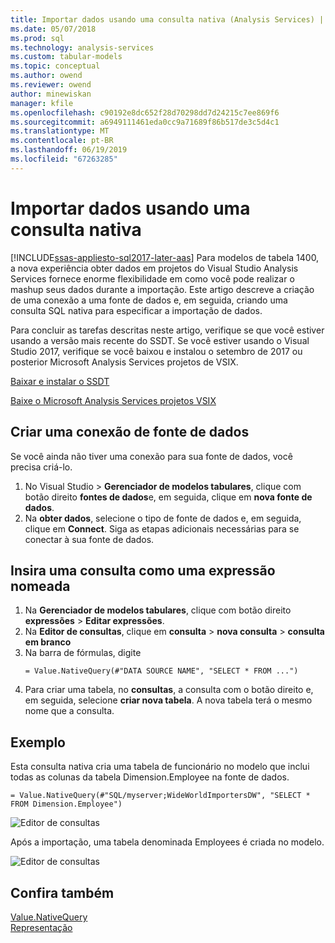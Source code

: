 ```yaml
---
title: Importar dados usando uma consulta nativa (Analysis Services) | Microsoft Docs
ms.date: 05/07/2018
ms.prod: sql
ms.technology: analysis-services
ms.custom: tabular-models
ms.topic: conceptual
ms.author: owend
ms.reviewer: owend
author: minewiskan
manager: kfile
ms.openlocfilehash: c90192e8dc652f28d70298dd7d24215c7ee869f6
ms.sourcegitcommit: a6949111461eda0cc9a71689f86b517de3c5d4c1
ms.translationtype: MT
ms.contentlocale: pt-BR
ms.lasthandoff: 06/19/2019
ms.locfileid: "67263285"
---
```

# <a name="import-data-by-using-a-native-query"></a>Importar dados usando uma consulta nativa
[!INCLUDE[ssas-appliesto-sql2017-later-aas](../../includes/ssas-appliesto-sql2017-later-aas.md)]
Para modelos de tabela 1400, a nova experiência obter dados em projetos do Visual Studio Analysis Services fornece enorme flexibilidade em como você pode realizar o mashup seus dados durante a importação. Este artigo descreve a criação de uma conexão a uma fonte de dados e, em seguida, criando uma consulta SQL nativa para especificar a importação de dados.

Para concluir as tarefas descritas neste artigo, verifique se que você estiver usando a versão mais recente do SSDT. Se você estiver usando o Visual Studio 2017, verifique se você baixou e instalou o setembro de 2017 ou posterior Microsoft Analysis Services projetos de VSIX.

[Baixar e instalar o SSDT](../../ssdt/download-sql-server-data-tools-ssdt.md)

[Baixe o Microsoft Analysis Services projetos VSIX](https://marketplace.visualstudio.com/items?itemName=ProBITools.MicrosoftAnalysisServicesModelingProjects)

## <a name="create-a-datasource-connection"></a>Criar uma conexão de fonte de dados
Se você ainda não tiver uma conexão para sua fonte de dados, você precisa criá-lo.

1. No Visual Studio > **Gerenciador de modelos tabulares**, clique com botão direito **fontes de dados**e, em seguida, clique em **nova fonte de dados**.
2. Na **obter dados**, selecione o tipo de fonte de dados e, em seguida, clique em **Connect**. Siga as etapas adicionais necessárias para se conectar à sua fonte de dados.


## <a name="enter-a-query-as-a-named-expression"></a>Insira uma consulta como uma expressão nomeada
1. Na **Gerenciador de modelos tabulares**, clique com botão direito **expressões** > **Editar expressões**.
2. Na **Editor de consultas**, clique em **consulta** > **nova consulta** > **consulta em branco**
3. Na barra de fórmulas, digite
    ```
    = Value.NativeQuery(#"DATA SOURCE NAME", "SELECT * FROM ...")
    ```
4. Para criar uma tabela, no **consultas**, a consulta com o botão direito e, em seguida, selecione **criar nova tabela**. A nova tabela terá o mesmo nome que a consulta.


## <a name="example"></a>Exemplo
Esta consulta nativa cria uma tabela de funcionário no modelo que inclui todas as colunas da tabela Dimension.Employee na fonte de dados.

```
= Value.NativeQuery(#"SQL/myserver;WideWorldImportersDW", "SELECT * FROM Dimension.Employee")
```
![Editor de consultas](media/ssas-import-query-example.png)


Após a importação, uma tabela denominada Employees é criada no modelo.   

![Editor de consultas](media/ssas-import-query-example-table.png)


## <a name="see-also"></a>Confira também  
 [Value.NativeQuery](/powerquery-m/value-nativequery)   
 [Representação](../../analysis-services/tabular-models/impersonation-ssas-tabular.md)   

  
